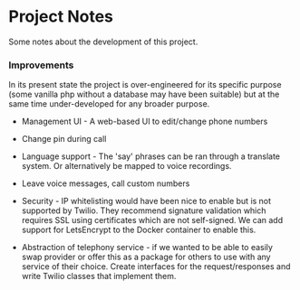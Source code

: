 # Project Notes

Some notes about the development of this project.

### Improvements

In its present state the project is over-engineered for its specific purpose (some vanilla php without a database may have been suitable) but at the same time under-developed for any broader purpose.

- Management UI - A web-based UI to edit/change phone numbers

- Change pin during call

- Language support - The 'say' phrases can be ran through a translate system. Or alternatively be mapped to voice recordings.

- Leave voice messages, call custom numbers

- Security - IP whitelisting would have been nice to enable but is not supported by Twilio. They recommend signature validation which requires SSL using certificates which are not self-signed. We can add support for LetsEncrypt to the Docker container to enable this.

- Abstraction of telephony service - if we wanted to be able to easily swap provider or offer this as a package for others to use with any service of their choice. Create interfaces for the request/responses and write Twilio classes that implement them.




